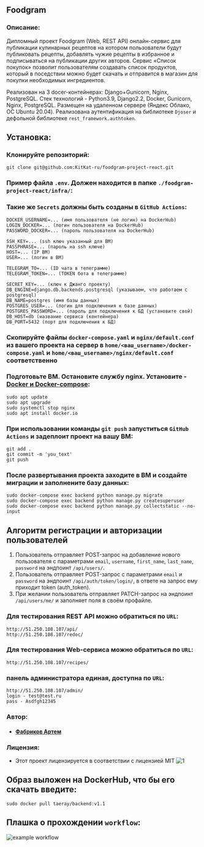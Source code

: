 ## Foodgram
### Описание: ###

Дипломный проект Foodgram (Web, REST API) онлайн-сервис для публикации кулинарных рецептов на котором пользователи будут публиковать рецепты, добавлять чужие рецепты в избранное и подписываться на публикации других авторов. Сервис «Список покупок» позволит пользователям создавать список продуктов, который в поседствии можно будет скачать и отправится в магазин для покупки необходимых ингредиентов.

Реализован на 3 docer-контейнерах: Django+Gunicorn, Nginx, PostgreSQL. Стек технологий - Python3.9, Django2.2, Docker, Gunicorn, Nginx, PostgreSQL. Размещен на удаленном сервере (Яндекс Облако, ОС Ubuntu 20.04). Реализована аутентификация на библиотеке `Djoser` и дефольной библиотеке `rest_framework.authtoken`.

## Установка: ##

### Клонируйте репозиторий: ###

    git clone git@github.com:KitKat-ru/foodgram-project-react.git


### Пример файла `.env`. Должен находится в папке `./foodgram-project-react/infra/`: ###
### Такие же `Secrets` должны быть созданы в `GitHub Actions`: ###

    DOCKER_USERNAME=... (имя пользователя (не логин) на DockerHub)
    LOGIN_DOCKER=... (логин пользователя на DockerHub)
    PASSWORD_DOCKER=... (пароль пользователя на DockerHub)

    SSH_KEY=... (ssh ключ указанный для ВМ)
    PASSPHRASE=... (пароль на ssh ключе)
    HOST=... (IP ВМ)
    USER=... (логин в ВМ)

    TELEGRAM_TO=... (ID чата в телеграмме)
    TELEGRAM_TOKEN=... (TOKEN бота в телеграмме)

    SECRET_KEY=... (ключ к Джанго проекту)
    DB_ENGINE=django.db.backends.postgresql (указываем, что работаем с postgresql)
    DB_NAME=postgres (имя базы данных)
    POSTGRES_USER=... (логин для подключения к базе данных)
    POSTGRES_PASSWORD=... (пароль для подключения к БД (установите свой)
    DB_HOST=db (название сервиса (контейнера)
    DB_PORT=5432 (порт для подключения к БД)

### Скопируйте файлы `docker-compose.yaml` и `nginx/default.conf` из вашего проекта на сервер в `home/<ваш_username>/docker-compose.yaml` и `home/<ваш_username>/nginx/default.conf` соответственно ###

  
### Подготовьте ВМ. Остановите службу nginx. Установите - [Docker и Docker-compose](https://docs.docker.com/engine/install/ubuntu/): ###

    sudo apt update
    sudo apt upgrade
    sudo systemctl stop nginx
    sudo apt install docker.io

### При использовании команды `git push` запуститься `GitHub Actions` и задеплоит проект на вашу ВМ: ###
    git add .
    git commit -m 'you_text'
    git push

### После развертывания проекта заходите в ВМ и создайте миграции и заполнените базу данных: ###

    sudo docker-compose exec backend python manage.py migrate
    sudo docker-compose exec backend python manage.py createsuperuser
    sudo docker-compose exec backend python manage.py collectstatic --no-input

## Алгоритм регистрации и авторизации пользователей ##
  
1. Пользователь отправляет POST-запрос на добавление нового пользователя с параметрами `email`, `username`, `first_name`, `last_name`, `password` на эндпоинт `/api/users/`.
2. Пользователь отправляет POST-запрос с параметрами `email` и `password` на эндпоинт `/api/auth/token/login/`, в ответе на запрос ему приходит token (auth_token).  
5. При желании пользователь отправляет PATCH-запрос на эндпоинт `/api/users/me/` и заполняет поля в своём профайле.

### Для тестирования REST API можно обратиться по `URL`:
    http://51.250.108.107/api/
    http://51.250.108.107/redoc/
    
### Для тестирования Web-сервиса можно обратиться по `URL`:    
    
    http://51.250.108.107/recipes/

### панель администратора единая, доступна по `URL`:

    http://51.250.108.107/admin/
    login - test@test.ru
    pass - Asdfgh12345

### Автор:

- #### [Фабриков Артем](https://github.com/KitKat-ru)

### Лицензия:
- Этот проект лицензируется в соответствии с лицензией MIT ![](https://miro.medium.com/max/156/1*A0rVKDO9tEFamc-Gqt7oEA.png "1")

## Образ выложен на DockerHub, что бы его скачать введите:

    sudo docker pull taeray/backend:v1.1


## Плашка о прохождении `workflow`:
![example workflow](https://github.com/KitKat-ru/foodgram-project-react/actions/workflows/main.yml/badge.svg)
